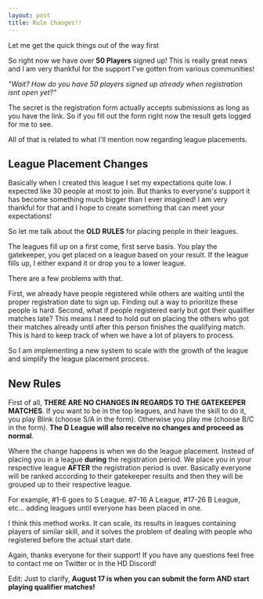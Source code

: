 ```yaml
---
layout: post
title: Rule Changes!!
---
```


Let me get the quick things out of the way first

So right now we have over **50 Players** signed up! This is really great news and I am very thankful for the support I've gotten from various communities!

*"Wait? How do you have 50 players signed up already when registration isnt open yet?"*

The secret is the registration form actually accepts submissions as long as you have the link. So if you fill out the form right now the result gets logged for me to see.

All of that is related to what I'll mention now regarding league placements.

## League Placement Changes ##

Basically when I created this league I set my expectations quite low. I expected like 30 people at most to join. But thanks to everyone's support it has become something much bigger than I ever imagined! I am very thankful for that and I hope to create something that can meet your expectations!

So let me talk about the **OLD RULES** for placing people in their leagues.

The leagues fill up on a first come, first serve basis. You play the gatekeeper, you get placed on a league based on your result. If the league fills up, I either expand it or drop you to a lower league.

There are a few problems with that.

First, we already have people registered while others are waiting until the proper registration date to sign up. Finding out a way to prioritize these people is hard. Second, what if people registered early but got their qualifier matches late? This means I need to hold out on placing the others who got their matches already until after this person finishes the qualifying match. This is hard to keep track of when we have a lot of players to process.

So I am implementing a new system to scale with the growth of the league and simplify the league placement process.

## New Rules ##

First of all, **THERE ARE NO CHANGES IN REGARDS TO THE GATEKEEPER MATCHES**. If you want to be in the top leagues, and have the skill to do it, you play Blink (choose S/A in the form). Otherwise you play me (choose B/C in the form). **The D League will also receive no changes and proceed as normal**. 

Where the change happens is when we do the league placement. Instead of placing you in a league **during** the registration period. We place you in your respective league **AFTER** the registration period is over. Basically everyone will be ranked according to their gatekeeper results and then they will be grouped up to their respective league.

For example, #1-6 goes to S League. #7-16 A League, #17-26 B League, etc... adding leagues until everyone has been placed in one.

I think this method works. It can scale, its results in leagues containing players of similar skill, and it solves the problem of dealing with people who registered before the actual start date.

Again, thanks everyone for their support! If you have any questions feel free to contact me on Twitter or in the HD Discord!

Edit: Just to clarify, **August 17 is when you can submit the form AND start playing qualifier matches!**
